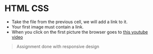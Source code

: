 # HTML CSS

- Take the file from the previous cell, we will add a link to it.
- Your first image must contain a link.
- When you click on the first picture the browser goes to [this youtube video](https://www.youtube.com/watch?v=INscMGmhmX4)

> Assignment done with responsive design
